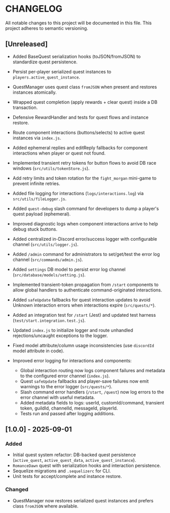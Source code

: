 # CHANGELOG

All notable changes to this project will be documented in this file. This project adheres to semantic versioning.

## [Unreleased]

- Added BaseQuest serialization hooks (toJSON/fromJSON) to standardize quest persistence.
- Persist per-player serialized quest instances to `players.active_quest_instance`.
- QuestManager uses quest class `fromJSON` when present and restores instances atomically.
- Wrapped quest completion (apply rewards + clear quest) inside a DB transaction.
- Defensive RewardHandler and tests for quest flows and instance restore.
 - Route component interactions (buttons/selects) to active quest instances via `index.js`.
 - Added ephemeral replies and editReply fallbacks for component interactions when player or quest not found.
 - Implemented transient retry tokens for button flows to avoid DB race windows (`src/utils/tokenStore.js`).
 - Add retry limits and token rotation for the `fight_morgan` mini-game to prevent infinite retries.
 - Added file logging for interactions (`logs/interactions.log`) via `src/utils/fileLogger.js`.
 - Added `quest-debug` slash command for developers to dump a player's quest payload (ephemeral).
 - Improved diagnostic logs when component interactions arrive to help debug stuck buttons.
 - Added centralized in-Discord error/success logger with configurable channel (`src/utils/logger.js`).
 - Added `/admin` command for administrators to set/get/test the error log channel (`src/commands/admin.js`).
 - Added `settings` DB model to persist error log channel (`src/database/models/setting.js`).
 - Implemented transient-token propagation from `/start` components to allow global handlers to authenticate command-originated interactions.
 - Added `safeUpdate` fallbacks for quest interaction updates to avoid Unknown interaction errors when interactions expire (`src/quests/*`).
 - Added an integration test for `/start` (Jest) and updated test harness (`test/start.integration.test.js`).
 - Updated `index.js` to initialize logger and route unhandled rejections/uncaught exceptions to the logger.
 - Fixed model attribute/column usage inconsistencies (use `discordId` model attribute in code).

- Improved error logging for interactions and components:
	- Global interaction routing now logs component failures and metadata to the configured error channel (`index.js`).
	- Quest `safeUpdate` fallbacks and player-save failures now emit warnings to the error logger (`src/quests/*`).
	- Slash command error handlers (`/start`, `/quest`) now log errors to the error channel with useful metadata.
	- Added metadata fields to logs: userId, customId/command, transient token, guildId, channelId, messageId, playerId.
	- Tests run and passed after logging additions.


## [1.0.0] - 2025-09-01

### Added
- Initial quest system refactor: DB-backed quest persistence (`active_quest`, `active_quest_data`, `active_quest_instance`).
- `RomanceDawn` quest with serialization hooks and interaction persistence.
- Sequelize migrations and `.sequelizerc` for CLI.
- Unit tests for accept/complete and instance restore.

### Changed
- QuestManager now restores serialized quest instances and prefers class `fromJSON` where available.

